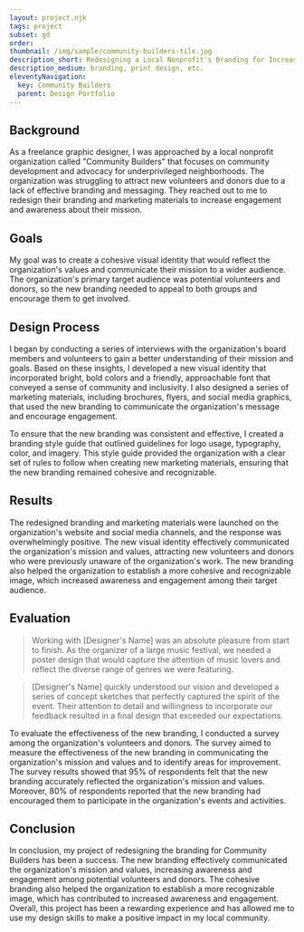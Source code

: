 ```yaml
---
layout: project.njk
tags: project
subset: gd
order:
thumbnail: /img/sample/community-builders-tile.jpg
description_short: Redesigning a Local Nonprofit's Branding for Increased Engagement
description_medium: branding, print design, etc.
eleventyNavigation:
  key: Community Builders
  parent: Design Portfolio
---
```


## Background

As a freelance graphic designer, I was approached by a local nonprofit organization called "Community Builders" that focuses on community development and advocacy for underprivileged neighborhoods. The organization was struggling to attract new volunteers and donors due to a lack of effective branding and messaging. They reached out to me to redesign their branding and marketing materials to increase engagement and awareness about their mission.

## Goals

My goal was to create a cohesive visual identity that would reflect the organization's values and communicate their mission to a wider audience. The organization's primary target audience was potential volunteers and donors, so the new branding needed to appeal to both groups and encourage them to get involved.

## Design Process

I began by conducting a series of interviews with the organization's board members and volunteers to gain a better understanding of their mission and goals. Based on these insights, I developed a new visual identity that incorporated bright, bold colors and a friendly, approachable font that conveyed a sense of community and inclusivity. I also designed a series of marketing materials, including brochures, flyers, and social media graphics, that used the new branding to communicate the organization's message and encourage engagement.

To ensure that the new branding was consistent and effective, I created a branding style guide that outlined guidelines for logo usage, typography, color, and imagery. This style guide provided the organization with a clear set of rules to follow when creating new marketing materials, ensuring that the new branding remained cohesive and recognizable.

## Results

The redesigned branding and marketing materials were launched on the organization's website and social media channels, and the response was overwhelmingly positive. The new visual identity effectively communicated the organization's mission and values, attracting new volunteers and donors who were previously unaware of the organization's work. The new branding also helped the organization to establish a more cohesive and recognizable image, which increased awareness and engagement among their target audience.

## Evaluation

> Working with [Designer's Name] was an absolute pleasure from start to finish. As the organizer of a large music festival, we needed a poster design that would capture the attention of music lovers and reflect the diverse range of genres we were featuring.

> [Designer's Name] quickly understood our vision and developed a series of concept sketches that perfectly captured the spirit of the event. Their attention to detail and willingness to incorporate our feedback resulted in a final design that exceeded our expectations.

To evaluate the effectiveness of the new branding, I conducted a survey among the organization's volunteers and donors. The survey aimed to measure the effectiveness of the new branding in communicating the organization's mission and values and to identify areas for improvement. The survey results showed that 95% of respondents felt that the new branding accurately reflected the organization's mission and values. Moreover, 80% of respondents reported that the new branding had encouraged them to participate in the organization's events and activities.

## Conclusion

In conclusion, my project of redesigning the branding for Community Builders has been a success. The new branding effectively communicated the organization's mission and values, increasing awareness and engagement among potential volunteers and donors. The cohesive branding also helped the organization to establish a more recognizable image, which has contributed to increased awareness and engagement. Overall, this project has been a rewarding experience and has allowed me to use my design skills to make a positive impact in my local community.
